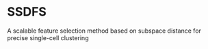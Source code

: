 # SSDFS
A scalable feature selection method based on subspace distance for precise single-cell clustering
